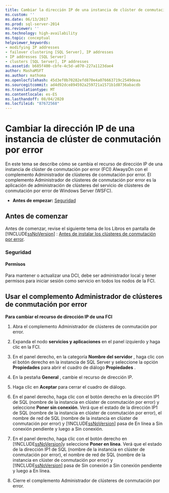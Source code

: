 ```yaml
---
title: Cambiar la dirección IP de una instancia de clúster de conmutación por error | Microsoft Docs
ms.custom: ''
ms.date: 06/13/2017
ms.prod: sql-server-2014
ms.reviewer: ''
ms.technology: high-availability
ms.topic: conceptual
helpviewer_keywords:
- modifying IP addresses
- failover clustering [SQL Server], IP addresses
- IP addresses [SQL Server]
- clusters [SQL Server], IP addresses
ms.assetid: b685f400-cbfe-4c5d-a070-227a1123dae4
author: MashaMSFT
ms.author: mathoma
ms.openlocfilehash: 45d3ef0b70282efd870e4a076663719c2549deaa
ms.sourcegitcommit: ad4d92dce894592a259721a1571b1d8736abacdb
ms.translationtype: MT
ms.contentlocale: es-ES
ms.lasthandoff: 08/04/2020
ms.locfileid: "87672568"
---
```

# <a name="change-the-ip-address-of-a-failover-cluster-instance"></a>Cambiar la dirección IP de una instancia de clúster de conmutación por error
  En este tema se describe cómo se cambia el recurso de dirección IP de una instancia de clúster de conmutación por error (FCI) AlwaysOn con el complemento Administrador de clústeres de conmutación por error. El complemento Administrador de clústeres de conmutación por error es la aplicación de administración de clústeres del servicio de clústeres de conmutación por error de Windows Server (WSFC).  
  
-   **Antes de empezar:**  [Seguridad](#Security)  
  
##  <a name="before-you-begin"></a><a name="BeforeYouBegin"></a> Antes de comenzar  
 Antes de comenzar, revise el siguiente tema de los Libros en pantalla de [!INCLUDE[ssNoVersion](../../../includes/ssnoversion-md.md)] : [Antes de instalar los clústeres de conmutación por error](../install/before-installing-failover-clustering.md).  
  
###  <a name="security"></a><a name="Security"></a> Seguridad  
  
####  <a name="permissions"></a><a name="Permissions"></a> Permisos  
 Para mantener o actualizar una DCI, debe ser administrador local y tener permisos para iniciar sesión como servicio en todos los nodos de la FCI.  
  
##  <a name="using-the-failover-cluster-manager-snap-in"></a><a name="WSFC"></a> Usar el complemento Administrador de clústeres de conmutación por error  
 **Para cambiar el recurso de dirección IP de una FCI**  
  
1.  Abra el complemento Administrador de clústeres de conmutación por error.  
  
2.  Expanda el nodo **servicios y aplicaciones** en el panel izquierdo y haga clic en la FCI.  
  
3.  En el panel derecho, en la categoría **Nombre del servidor** , haga clic con el botón derecho en la instancia de SQL Server y seleccione la opción **Propiedades** para abrir el cuadro de diálogo **Propiedades** .  
  
4.  En la pestaña **General** , cambie el recurso de dirección IP.  
  
5.  Haga clic en **Aceptar** para cerrar el cuadro de diálogo.  
  
6.  En el panel derecho, haga clic con el botón derecho en la dirección IP1 de SQL (nombre de la instancia en clúster de conmutación por error) y seleccione **Poner sin conexión**. Verá que el estado de la dirección IP1 de SQL (nombre de la instancia en clúster de conmutación por error), el nombre de red de SQL (nombre de la instancia en clúster de conmutación por error) y [!INCLUDE[ssNoVersion](../../../includes/ssnoversion-md.md)] pasa de En línea a Sin conexión pendiente y luego a Sin conexión.  
  
7.  En el panel derecho, haga clic con el botón derecho en [!INCLUDE[ssNoVersion](../../../includes/ssnoversion-md.md)]y seleccione **Poner en línea**. Verá que el estado de la dirección IP1 de SQL (nombre de la instancia en clúster de conmutación por error), el nombre de red de SQL (nombre de la instancia en clúster de conmutación por error) y [!INCLUDE[ssNoVersion](../../../includes/ssnoversion-md.md)] pasa de Sin conexión a Sin conexión pendiente y luego a En línea.  
  
8.  Cierre el complemento Administrador de clústeres de conmutación por error.  
  
  
